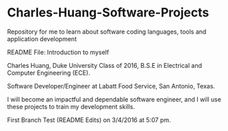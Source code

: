 # Charles-Huang-Software-Projects
Repository for me to learn about software coding languages, tools and application development



README File: Introduction to myself

Charles Huang, Duke University Class of 2016, B.S.E in Electrical and Computer Engineering (ECE).

Software Developer/Engineer at Labatt Food Service, San Antonio, Texas.

I will become an impactful and dependable software engineer, and I will use these projects to train my development skills.


First Branch Test (README Edits) on 3/4/2016 at 5:07 pm.
